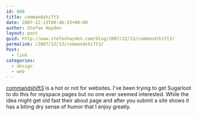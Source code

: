 ```yaml
---
id: 688
title: commandshift3
date: 2007-12-13T00:46:53+00:00
author: Stefan Hayden
layout: post
guid: http://www.stefanhayden.com/blog/2007/12/13/commandshift3/
permalink: /2007/12/13/commandshift3/
Post:
  - link
categories:
  - design
  - web
---
```

<a href="http://commandshift3.com">commandshift3</a> is a hot or not for websites. I've been trying to get Sugarloot to do this for myspace pages but no one ever seemed interested. While the idea might get old fast their about page and after you submit a site shows it has a biting dry sense of humor that I enjoy greatly.
